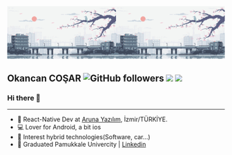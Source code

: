 

<img src="https://github.com/OkancanCosar/OkancanCosar/blob/master/500b27120a0a261bfab28f0390bf48df.gif" object-fit="cover" width="50%"><img src="https://github.com/OkancanCosar/OkancanCosar/blob/master/500b27120a0a261bfab28f0390bf48df.gif" object-fit="cover" width="50%">


## Okancan COŞAR  ![GitHub followers](https://img.shields.io/github/followers/OkancanCosar?label=follow&style=social) [![](https://img.shields.io/twitter/follow/OkancanCosar?style=social)](https://twitter.com/intent/follow?screen_name=OkancanCosar) [![](https://img.shields.io/badge/linkedin----blue)](https://www.linkedin.com/in/OkancanCosar/) 



### Hi there 👋
______________________________________________
* 📱 React-Native Dev at <a href="https://arunayazilim.com" target="_blank">Aruna Yazılım</a>, İzmir/TÜRKİYE.
* 💻 Lover for Android, a bit ios
* 🧑 Interest hybrid technologies(Software, car...)
* 🧬 Graduated Pamukkale Univercity
 | [Linkedin](https://www.linkedin.com/in/OkancanCosar/)


